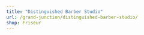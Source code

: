 ```yaml
---
title: "Distinguished Barber Studio"
url: /grand-junction/distinguished-barber-studio/
shop: Friseur
---
```

